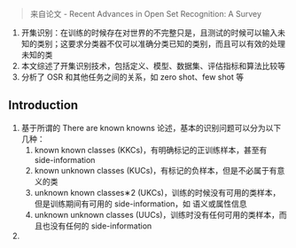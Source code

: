 > 来自论文 - Recent Advances in Open Set Recognition: A Survey

1. 开集识别：在训练的时候存在对世界的不完整只是，且测试的时候可以输入未知的类别；这要求分类器不仅可以准确分类已知的类别，而且可以有效的处理未知的类
2. 本文综述了开集识别技术，包括定义、模型、数据集、评估指标和算法比较等
3. 分析了 OSR 和其他任务之间的关系，如 zero shot、few shot 等

## Introduction

1. 基于所谓的 There are known knowns 论述，基本的识别问题可以分为以下几种：
	1. known known classes (KKCs)，有明确标记的正训练样本，甚至有 side-information
	2. known unknown classes (KUCs)，有标记的负样本，但是不必属于有意义的类
	3. unknown known classes∗2 (UKCs)，训练的时候没有可用的类样本，但是训练期间有可用的 side-information，如 语义或属性信息
	4. unknown unknown classes (UUCs)，训练时没有任何可用的类样本，而且也没有任何的 side-information
2. 